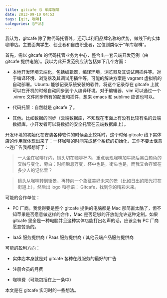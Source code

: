```yaml
---
title: gitcafe 与 车库咖啡
date: 2013-09-10 04:53 
tags: [git, 咖啡]
categories: [产品]
---
```


我认为，gitcafe 除了做代码托管外，还可以利用品牌名称的优势，做线下的实体咖啡店。主要面向学生、创业者和自由职业者，定位则类似于“车库咖啡”。

首先，需以 gitcafe 的代码托管业务为中心，整合出一套云端开发范例（由 gitcafe 提供电脑）。我以为此开发范例应该包括如下几个方面：

* 本地开发环境云端化，包括编辑器，编译环境，浏览器及其调试用插件等。对于编译环境、浏览器及其调试用插件等，可能的解决方案是 vagrant 虚拟机的自动部署。Ubuntu 能够记录系统安装的软件，将这个记录存在 gitcafe 上就可以在开机的时候自动同步到个人编译环境。对于编辑器，vim 可以通过一个 .vimrc 文件同步所有的配置和插件，想来 emacs 和 sublime 应该也可以。

* 代码托管：自然就是 gitcafe 了。

* 其他。比如数据的同步（云端数据库，不知现在市面上有没有比较有名的云端数据库，小开发者可以将数据的安全托管在云端数据库上）。

开发环境的初始化在安装各种软件的时候会比较耗时，这个时候 gitcafe 线下实体店的作用就体现出来了：一杯咖啡的时间完成整个系统的初始化，工作不要太惬意～连广告我都想好了：

> 一人坐在咖啡厅内，镜头切在咖啡杯内，重点表现咖啡加牛奶后黑白颜色的交融与变化，旁白：时间瞬息万变，杯中也是，街头也是，而我又会存留在多少人的记忆里？

> 镜头从咖啡转到街景，再转向一个象征美好未来的景（比如日出的阳光打在街道上），然后出 logo 和标语： Gitcafe，找到你的精彩未来。

可能的合作单位：

* PC 厂商。我觉得要是整个 gitcafe 提供的电脑都是 Mac 那简直太酷了，但不知苹果是否愿意做这样的合作，Mac 是否足够的开放能允许这种定制。如果 gitcafe 里全是一种电脑并且这种实体店能打出名声的话，应该会有 PC 厂商愿意赞助的。

* IaaS 服务提供商 / Paas 服务提供商 / 其他云端产品服务提供商

可能的盈利方向：

* 实体店本身就是对 gitcafe 各种在线服务的最好的广告

* 注册会员的月费

* 咖啡费（可能包括在上一条中）

本文是在 gitcafe 实习时的一些想法。

